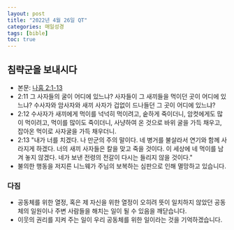 ```yaml
---
layout: post
title: "2022년 4월 26일 QT"
categories: 매일성경
tags: [bible]
toc: true
---
```


## 침략군을 보내시다
- 본문: [나훔 2:1-13](https://www.bskorea.or.kr/bible/korbibReadpage.php?version=SAENEW&book=nam&chap=2&sec=1&cVersion=&fontSize=15px&fontWeight=normal)
- 2:11 그 사자들의 굴이 어디에 있느냐? 사자들이 그 새끼들을 먹이던 곳이 어디에 있느냐? 수사자와 암사자와 새끼 사자가 겁없이 드나들던 그 곳이 어디에 있느냐?
- 2:12 수사자가 새끼에게 먹이를 넉넉히 먹이려고, 숱하게 죽이더니, 암컷에게도 많이 먹이려고, 먹이를 많이도 죽이더니, 사냥하여 온 것으로 바위 굴을 가득 채우고, 잡아온 먹이로 사자굴을 가득 채우더니.
- 2:13 "내가 너를 치겠다. 나 만군의 주의 말이다. 네 병거를 불살라서 연기와 함께 사라지게 하겠다. 너의 새끼 사자들은 칼을 맞고 죽을 것이다. 이 세상에 네 먹이를 남겨 놓지 않겠다. 네가 보낸 전령의 전갈이 다시는 들리지 않을 것이다."
- 불의한 행동을 저지른 니느웨가 주님의 보복하는 심판으로 인해 멸망하고 있습니다.

### 다짐
- 공동체를 위한 열정, 혹은 제 자신을 위한 열정이 오히려 뜻이 일치하지 않았던 공동체의 일원이나 주변 사람들을 해치는 일이 될 수 있음을 깨닫습니다.
- 이웃의 권리를 지켜 주는 일이 우리 공동체를 위한 일이라는 것을 기억하겠습니다.
